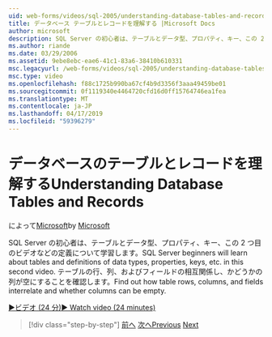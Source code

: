```yaml
---
uid: web-forms/videos/sql-2005/understanding-database-tables-and-records
title: データベース テーブルとレコードを理解する |Microsoft Docs
author: microsoft
description: SQL Server の初心者は、テーブルとデータ型、プロパティ、キー、この 2 つ目のビデオなどの定義について学習します。 方法については、テーブルの行、列をしています.
ms.author: riande
ms.date: 03/29/2006
ms.assetid: 9ebe8ebc-eae6-41c1-83a6-38410b610331
msc.legacyurl: /web-forms/videos/sql-2005/understanding-database-tables-and-records
msc.type: video
ms.openlocfilehash: f88c1725b990ba67cf4b9d3356f3aaa49459be01
ms.sourcegitcommit: 0f1119340e4464720cfd16d0ff15764746ea1fea
ms.translationtype: MT
ms.contentlocale: ja-JP
ms.lasthandoff: 04/17/2019
ms.locfileid: "59396279"
---
```

# <a name="understanding-database-tables-and-records"></a><span data-ttu-id="8b9e9-104">データベースのテーブルとレコードを理解する</span><span class="sxs-lookup"><span data-stu-id="8b9e9-104">Understanding Database Tables and Records</span></span>

<span data-ttu-id="8b9e9-105">によって[Microsoft](https://github.com/microsoft)</span><span class="sxs-lookup"><span data-stu-id="8b9e9-105">by [Microsoft](https://github.com/microsoft)</span></span>

<span data-ttu-id="8b9e9-106">SQL Server の初心者は、テーブルとデータ型、プロパティ、キー、この 2 つ目のビデオなどの定義について学習します。</span><span class="sxs-lookup"><span data-stu-id="8b9e9-106">SQL Server beginners will learn about tables and definitions of data types, properties, keys, etc. in this second video.</span></span> <span data-ttu-id="8b9e9-107">テーブルの行、列、およびフィールドの相互関係し、かどうかの列が空にすることを確認します。</span><span class="sxs-lookup"><span data-stu-id="8b9e9-107">Find out how table rows, columns, and fields interrelate and whether columns can be empty.</span></span>

[<span data-ttu-id="8b9e9-108">&#9654;ビデオ (24 分)</span><span class="sxs-lookup"><span data-stu-id="8b9e9-108">&#9654; Watch video (24 minutes)</span></span>](https://channel9.msdn.com/Blogs/ASP-NET-Site-Videos/understanding-database-tables-and-records)

> [!div class="step-by-step"]
> <span data-ttu-id="8b9e9-109">[前へ](what-is-a-database.md)
> [次へ](more-about-column-data-types-and-other-properties.md)</span><span class="sxs-lookup"><span data-stu-id="8b9e9-109">[Previous](what-is-a-database.md)
[Next](more-about-column-data-types-and-other-properties.md)</span></span>

